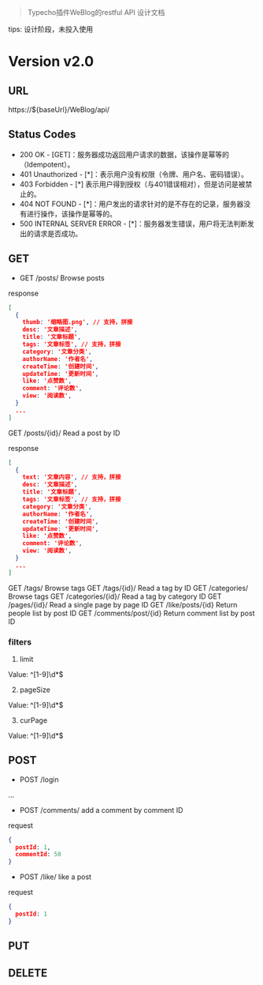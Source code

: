 > Typecho插件WeBlog的restful API 设计文档

tips: 设计阶段，未投入使用

# Version v2.0

## URL

https://${baseUrl}/WeBlog/api/

## Status Codes

- 200 OK - [GET]：服务器成功返回用户请求的数据，该操作是幂等的（Idempotent）。
- 401 Unauthorized - [*]：表示用户没有权限（令牌、用户名、密码错误）。
- 403 Forbidden - [*] 表示用户得到授权（与401错误相对），但是访问是被禁止的。
- 404 NOT FOUND - [*]：用户发出的请求针对的是不存在的记录，服务器没有进行操作，该操作是幂等的。
- 500 INTERNAL SERVER ERROR - [*]：服务器发生错误，用户将无法判断发出的请求是否成功。

## GET

- GET	/posts/	Browse posts

response
```json
[
  {
    thumb: '缩略图.png', // 支持，拼接
    desc: '文章描述',
    title: '文章标题',
    tags: '文章标签', // 支持，拼接
    category: '文章分类', 
    authorName: '作者名',
    createTime: '创建时间',
    updateTime: '更新时间',
    like: '点赞数',
    comment: '评论数',
    view: '阅读数',
  }
  ...
]
```

GET	/posts/{id}/	Read a post by ID

response
```json
[
  {
    text: '文章内容', // 支持，拼接
    desc: '文章描述',
    title: '文章标题',
    tags: '文章标签', // 支持，拼接
    category: '文章分类', 
    authorName: '作者名',
    createTime: '创建时间',
    updateTime: '更新时间',
    like: '点赞数',
    comment: '评论数',
    view: '阅读数',
  }
  ...
]
```

GET	/tags/	Browse tags
GET	/tags/{id}/	Read a tag by ID
GET	/categories/	Browse tags
GET	/categories/{id}/	Read a tag by category ID
GET	/pages/{id}/	Read a single page by page ID
GET /like/posts/{id} Return people list by post ID
GET /comments/post/{id} Return comment list by post ID

### filters

1. limit

Value: ^[1-9]\d*$

2. pageSize

Value: ^[1-9]\d*$

3. curPage

Value: ^[1-9]\d*$


## POST
- POST /login

... 

- POST /comments/ add a comment by comment ID

request
```json
{
  postId: 1,
  commentId: 50
}
```
- POST /like/ like a post

request
```json
{
  postId: 1
}
```

## PUT

## DELETE


